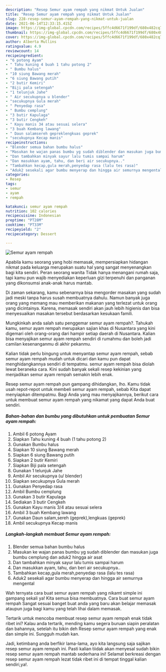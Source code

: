 ```yaml
---
description: "Resep Semur ayam rempah yang nikmat Untuk Jualan"
title: "Resep Semur ayam rempah yang nikmat Untuk Jualan"
slug: 228-resep-semur-ayam-rempah-yang-nikmat-untuk-jualan
date: 2021-06-14T12:33:15.415Z
image: https://img-global.cpcdn.com/recipes/5ffc4d6671f199df/680x482cq70/semur-ayam-rempah-foto-resep-utama.jpg
thumbnail: https://img-global.cpcdn.com/recipes/5ffc4d6671f199df/680x482cq70/semur-ayam-rempah-foto-resep-utama.jpg
cover: https://img-global.cpcdn.com/recipes/5ffc4d6671f199df/680x482cq70/semur-ayam-rempah-foto-resep-utama.jpg
author: Alberta Mullins
ratingvalue: 4.9
reviewcount: 14
recipeingredient:
- "6 potong Ayam"
- " Tahu kuning 4 buah 1 tahu potong 2"
- " Bumbu halus"
- "10 siung Bawang merah"
- "6 siung Bawang putih"
- "2 butir Kemiri"
- "Biji pala setengah"
- "1 telunjuk Jahe"
- " Air secukupnya u blender"
- "secukupnya Gula merah"
- " Penyedap rasa"
- " Bumbu cemplung"
- "3 butir Kapulaga"
- "3 butir Cengkeh"
- " Kayu manis 34 atau sesuai selera"
- "3 buah Kembang lawang"
- " Daun salamsereh gepreklengkuas geprek"
- "secukupnya Kecap manis"
recipeinstructions:
- "Blender semua bahan bumbu halus"
- "Masukan ke wajan panas bumbu yg sudah diblender dan masukan juga bumbu cemplung dan aduk2 hingga air asat"
- "Dan tambahkan minyak sayur lalu tumis sampai harum"
- "Dan masukkan ayam, tahu, dan beri air secukupnya.."
- "Tambahkan kecap,gula merah,penyedap rasa (lalu tes rasa)"
- "Aduk2 sesekali agar bumbu menyerap dan hingga air semurnya mengental"
categories:
- Resep
tags:
- semur
- ayam
- rempah

katakunci: semur ayam rempah 
nutrition: 102 calories
recipecuisine: Indonesian
preptime: "PT28M"
cooktime: "PT33M"
recipeyield: "2"
recipecategory: Dessert

---
```



![Semur ayam rempah](https://img-global.cpcdn.com/recipes/5ffc4d6671f199df/680x482cq70/semur-ayam-rempah-foto-resep-utama.jpg)

Apabila kamu seorang yang hobi memasak, mempersiapkan hidangan nikmat pada keluarga merupakan suatu hal yang sangat menyenangkan bagi kita sendiri. Peran seorang  wanita Tidak hanya menangani rumah saja, tapi kamu pun wajib menyediakan keperluan gizi terpenuhi dan panganan yang dikonsumsi anak-anak harus mantab.

Di zaman  sekarang, kamu sebenarnya bisa mengorder masakan yang sudah jadi meski tanpa harus susah membuatnya dahulu. Namun banyak juga orang yang memang mau memberikan makanan yang terlezat untuk orang yang dicintainya. Karena, memasak sendiri akan jauh lebih higienis dan bisa menyesuaikan masakan tersebut berdasarkan kesukaan famili. 



Mungkinkah anda salah satu penggemar semur ayam rempah?. Tahukah kamu, semur ayam rempah merupakan sajian khas di Nusantara yang kini digemari oleh orang-orang dari hampir setiap daerah di Nusantara. Kalian bisa menyajikan semur ayam rempah sendiri di rumahmu dan boleh jadi camilan kesenanganmu di akhir pekanmu.

Kalian tidak perlu bingung untuk menyantap semur ayam rempah, sebab semur ayam rempah mudah untuk dicari dan kamu pun dapat menghidangkannya sendiri di tempatmu. semur ayam rempah bisa diolah lewat beraneka cara. Kini sudah banyak sekali resep kekinian yang menjadikan semur ayam rempah semakin lebih enak.

Resep semur ayam rempah pun gampang dihidangkan, lho. Kamu tidak usah repot-repot untuk membeli semur ayam rempah, sebab Kita dapat menyiapkan ditempatmu. Bagi Anda yang mau menyajikannya, berikut cara untuk membuat semur ayam rempah yang nikamat yang dapat Anda buat sendiri.

<!--inarticleads1-->

##### Bahan-bahan dan bumbu yang dibutuhkan untuk pembuatan Semur ayam rempah:

1. Ambil 6 potong Ayam
1. Siapkan  Tahu kuning 4 buah (1 tahu potong 2)
1. Gunakan  Bumbu halus
1. Siapkan 10 siung Bawang merah
1. Siapkan 6 siung Bawang putih
1. Siapkan 2 butir Kemiri
1. Siapkan Biji pala setengah
1. Gunakan 1 telunjuk Jahe
1. Ambil  Air secukupnya (u/ blender)
1. Siapkan secukupnya Gula merah
1. Gunakan  Penyedap rasa
1. Ambil  Bumbu cemplung
1. Gunakan 3 butir Kapulaga
1. Sediakan 3 butir Cengkeh
1. Gunakan  Kayu manis 3/4 atau sesuai selera
1. Ambil 3 buah Kembang lawang
1. Gunakan  Daun salam,sereh (geprek),lengkuas (geprek)
1. Ambil secukupnya Kecap manis




<!--inarticleads2-->

##### Langkah-langkah membuat Semur ayam rempah:

1. Blender semua bahan bumbu halus
1. Masukan ke wajan panas bumbu yg sudah diblender dan masukan juga bumbu cemplung dan aduk2 hingga air asat
1. Dan tambahkan minyak sayur lalu tumis sampai harum
1. Dan masukkan ayam, tahu, dan beri air secukupnya..
1. Tambahkan kecap,gula merah,penyedap rasa (lalu tes rasa)
1. Aduk2 sesekali agar bumbu menyerap dan hingga air semurnya mengental




Wah ternyata cara buat semur ayam rempah yang nikamt simple ini gampang sekali ya! Kita semua bisa membuatnya. Cara buat semur ayam rempah Sangat sesuai banget buat anda yang baru akan belajar memasak ataupun juga bagi kamu yang telah lihai dalam memasak.

Tertarik untuk mencoba membuat resep semur ayam rempah enak tidak ribet ini? Kalau anda tertarik, mending kamu segera buruan siapin peralatan dan bahannya, setelah itu bikin deh Resep semur ayam rempah yang enak dan simple ini. Sungguh mudah kan. 

Jadi, ketimbang anda berfikir lama-lama, ayo kita langsung saja sajikan resep semur ayam rempah ini. Pasti kalian tiidak akan menyesal sudah bikin resep semur ayam rempah mantab sederhana ini! Selamat berkreasi dengan resep semur ayam rempah lezat tidak ribet ini di tempat tinggal kalian sendiri,ya!.

